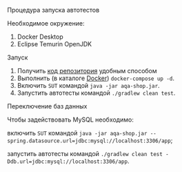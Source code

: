 Процедура запуска автотестов

Необходимое окружение:
1. Docker Desktop
2. Eclipse Temurin OpenJDK

Запуск
1. Получить [код репозитория](https://github.com/TatyanaSmyslova/diploma) удобным способом
2. Выполнить (в каталоге [Docker](https://github.com/TatyanaSmyslova/diploma/tree/master/Docker)) `docker-compose up -d`.
3. Включить `SUT` командой `java -jar aqa-shop.jar`.
4. Запустить автотесты командой `./gradlew clean test`.

Переключение баз данных

Чтобы задействовать MySQL необходимо:

включить `SUT` командой `java -jar aqa-shop.jar --spring.datasource.url=jdbc:mysql://localhost:3306/app`;

запустить автотесты командой `./gradlew clean test -Ddb.url=jdbc:mysql://localhost:3306/app`.
